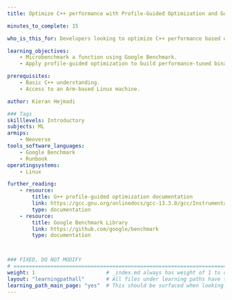 ```yaml
---
title: Optimize C++ performance with Profile-Guided Optimization and Google Benchmark

minutes_to_complete: 15

who_is_this_for: Developers looking to optimize C++ performance based on runtime behavior.

learning_objectives: 
    - Microbenchmark a function using Google Benchmark.
    - Apply profile-guided optimization to build performance-tuned binaries.

prerequisites:
    - Basic C++ understanding.
    - Access to an Arm-based Linux machine.

author: Kieran Hejmadi

### Tags
skilllevels: Introductory
subjects: ML
armips:
    - Neoverse
tools_software_languages:
    - Google Benchmark
    - Runbook
operatingsystems:
    - Linux

further_reading:
    - resource:
        title: G++ profile-guided optimization documentation 
        link: https://gcc.gnu.org/onlinedocs/gcc-13.3.0/gcc/Instrumentation-Options.html
        type: documentation
    - resource:
        title: Google Benchmark Library 
        link: https://github.com/google/benchmark
        type: documentation



### FIXED, DO NOT MODIFY
# ================================================================================
weight: 1                       # _index.md always has weight of 1 to order correctly
layout: "learningpathall"       # All files under learning paths have this same wrapper
learning_path_main_page: "yes"  # This should be surfaced when looking for related content. Only set for _index.md of learning path content.
---
```

